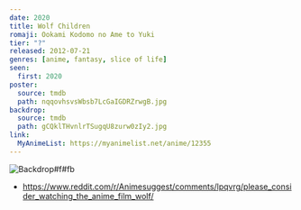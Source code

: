 ```yaml
---
date: 2020
title: Wolf Children
romaji: Ookami Kodomo no Ame to Yuki
tier: "?"
released: 2012-07-21
genres: [anime, fantasy, slice of life]
seen:
  first: 2020
poster:
  source: tmdb
  path: nqqovhsvsWbsb7LcGaIGDRZrwgB.jpg
backdrop:
  source: tmdb
  path: gCQklTHvnlrTSugqU8zurw0zIy2.jpg
link:
  MyAnimeList: https://myanimelist.net/anime/12355
---
```


![Backdrop#f#fb](https://www.themoviedb.org/t/p/original/78EAqp0sdvtaRryS9QtBQxiQBes.jpg "Source: TMDB")

- <https://www.reddit.com/r/Animesuggest/comments/lpqvrg/please_consider_watching_the_anime_film_wolf/>
